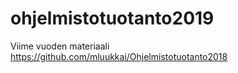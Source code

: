 # ohjelmistotuotanto2019

Viime vuoden materiaali https://github.com/mluukkai/Ohjelmistotuotanto2018
